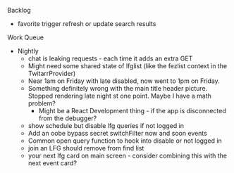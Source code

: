 Backlog
* favorite trigger refresh or update search results

Work Queue
* Nightly
  * chat is leaking requests - each time it adds an extra GET
  * Might need some shared state of lfglist (like the fezlist context in the TwitarrProvider)
  * Near 1am on Friday with late disabled, now went to 1pm on Friday.
  * Something definitely wrong with the main title header picture. Stopped rendering late night st one point. Maybe I have a math problem?
    * Might be a React Development thing - if the app is disconnected from the debugger?
  * show schedule but disable lfg queries if not logged in
  * Add an oobe bypass secret switchFilter now and soon events
  * Common open query function to hook into disable or not logged in
  * join an LFG should remove from find list
  * your next lfg card on main screen - consider combining this with the next event card?
